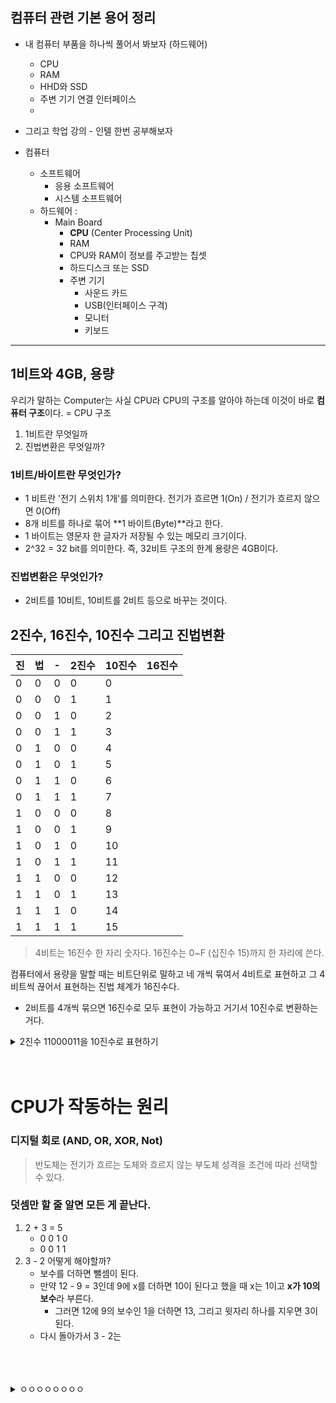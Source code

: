 ## 컴퓨터 관련 기본 용어 정리
- 내 컴퓨터 부품을 하나씩 풀어서 봐보자 (하드웨어)
  - CPU
  - RAM
  - HHD와 SSD
  - 주변 기기 연결 인터페이스
  - 
- 그리고 학업 강의 - 인텔 한번 공부해보자



- 컴퓨터
  - 소프트웨어
    - 응용 소프트웨어
    - 시스템 소프트웨어
  - 하드웨어 : 
    - Main Board
      - **CPU** (Center Processing Unit)
      - RAM
      - CPU와 RAM이 정보를 주고받는 칩셋
      - 하드디스크 또는 SSD
      - 주변 기기
        - 사운드 카드
        - USB(인터페이스 구격)
        - 모니터
        - 키보드



---


## 1비트와 4GB, 용량
우리가 말하는 Computer는 사실 CPU라 CPU의 구조를 알아야 하는데 이것이 바로 **컴퓨터 구조**이다. = CPU 구조
1. 1비트란 무엇일까
2. 진법변환은 무엇일까?

### 1비트/바이트란 무엇인가?
- 1 비트란 '전기 스위치 1개'를 의미한다.  전기가 흐르면 1(On) / 전기가 흐르지 않으면 0(Off)
- 8개 비트를 하나로 묶어 **1 바이트(Byte)**라고 한다.
- 1 바이트는 영문자 한 글자가 저장될 수 있는 메모리 크기이다.
- 2^32 = 32 bit를 의미한다. 즉, 32비트 구조의 한계 용량은 4GB이다.

### 진법변환은 무엇인가?
- 2비트를 10비트, 10비트를 2비트 등으로 바꾸는 것이다.


## 2진수, 16진수, 10진수 그리고 진법변환
진|법|-|2진수|10진수|16진수
---|---|---|---|---|---|
0|0|0|0| 0
0|0|0|1| 1
0|0|1|0| 2
0|0|1|1| 3
0|1|0|0| 4
0|1|0|1| 5
0|1|1|0| 6
0|1|1|1| 7
1|0|0|0| 8
1|0|0|1| 9
1|0|1|0| 10
1|0|1|1| 11
1|1|0|0| 12
1|1|0|1| 13
1|1|1|0| 14
1|1|1|1| 15


> 4비트는 16진수 한 자리 숫자다.
> 16진수는 0~F (십진수 15)까지 한 자리에 쓴다.

컴퓨터에서 용량을 말할 때는 비트단위로 말하고 네 개씩 묶여서 4비트로 표현하고 그 4비트씩 끊어서 표현하는 진법 체계가 16진수다.
- 2비트를 4개씩 묶으면 16진수로 모두 표현이 가능하고 거기서 10진수로 변환하는 거다.


<details>
  <summary>2진수 11000011을 10진수로 표현하기</summary>
  <div markdown="1">
    <ol>
      <li>네 자리(4비트)씩 잘라서 16진수로 바꿔보자</li>
      <li>16진수를 10진수로 바꾼다.</li>
      <li>그렇다면 정답은?</li>
    </ol>
  </div>
</details>


<br>
<br>

# CPU가 작동하는 원리
### 디지털 회로 (AND, OR, XOR, Not)
> 반도체는 전기가 흐르는 도체와 흐르지 않는 부도체 성격을 조건에 따라 선택할 수 있다.

### 덧셈만 할 줄 알면 모든 게 끝난다.

1. 2 + 3 = 5
   - 0 0 1 0
   - 0 0 1 1
2. 3 - 2 어떻게 해야할까?
   - 보수를 더하면 뺄셈이 된다.
   - 만약 12 - 9 = 3인데 9에 x를 더하면 10이 된다고 했을 때 x는 1이고 **x가 10의 보수**라 부른다.
     - 그러면 12에 9의 보수인 1을 더하면 13, 그리고 윗자리 하나를 지우면 3이 된다.
   - 다시 돌아가서 3 - 2는




<br>
<br>

































<br>

<details>
  <summary>ㅇㅇㅇㅇㅇㅇㅇㅇ</summary>
  <div markdown="1">
    <p>ddddd</p>
  </div>
</details>














